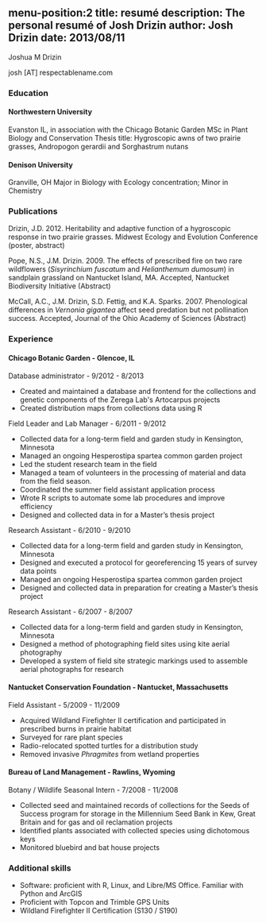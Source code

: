 menu-position:2
title: resumé
description: The personal resumé of Josh Drizin
author: Josh Drizin
date: 2013/08/11
---
Joshua M Drizin

josh [AT] respectablename.com

### Education
#### Northwestern University
Evanston IL, in association with the Chicago Botanic Garden
MSc in Plant Biology and Conservation
Thesis title: Hygroscopic awns of two prairie grasses, Andropogon gerardii and Sorghastrum nutans

#### Denison University
Granville, OH
Major in Biology with Ecology concentration; Minor in Chemistry

### Publications
Drizin, J.D. 2012. Heritability and adaptive function of a hygroscopic response in two prairie grasses. Midwest Ecology and Evolution Conference (poster, abstract)

Pope, N.S., J.M. Drizin. 2009. The effects of prescribed fire on two rare wildflowers (*Sisyrinchium fuscatum* and *Helianthemum dumosum*) in sandplain grassland on Nantucket Island, MA. Accepted, Nantucket Biodiversity Initiative (Abstract)

McCall, A.C., J.M. Drizin, S.D. Fettig, and K.A. Sparks. 2007. Phenological differences in *Vernonia gigantea* affect seed predation but not pollination success. Accepted, Journal of the Ohio Academy of Sciences (Abstract)

### Experience
#### Chicago Botanic Garden - Glencoe, IL
Database administrator - 9/2012 - 8/2013

 * Created and maintained a database and frontend for the collections and genetic components of the Zerega Lab's Artocarpus projects
 * Created distribution maps from collections data using R
 
Field Leader and Lab Manager - 6/2011 - 9/2012

 * Collected data for a long-term field and garden study in Kensington, Minnesota
 * Managed an ongoing Hesperostipa spartea common garden project
 * Led the student research team in the field
 * Managed a team of volunteers in the processing of material and data from the field season.
 * Coordinated the summer field assistant application process
 * Wrote R scripts to automate some lab procedures and improve efficiency
 * Designed and collected data in for a Master’s thesis project

Research Assistant - 6/2010 - 9/2010

 * Collected data for a long-term field and garden study in Kensington, Minnesota
 * Designed and executed a protocol for georeferencing 15 years of survey data points
 * Managed an ongoing Hesperostipa spartea common garden project
 * Designed and collected data in preparation for creating a Master’s thesis project

Research Assistant - 6/2007 - 8/2007

 * Collected data for a long-term field and garden study in Kensington, Minnesota
 * Designed a method of photographing field sites using kite aerial photography
 * Developed a system of field site strategic markings used to assemble aerial photographs for research


#### Nantucket Conservation Foundation - Nantucket, Massachusetts

Field Assistant - 5/2009 - 11/2009

 * Acquired Wildland Firefighter II certification and participated in prescribed burns in prairie habitat
 * Surveyed for rare plant species
 * Radio-relocated spotted turtles for a distribution study
 * Removed invasive *Phragmites* from wetland properties

#### Bureau of Land Management - Rawlins, Wyoming

Botany / Wildlife Seasonal Intern - 7/2008 - 11/2008

 * Collected seed and maintained records of collections for the Seeds of Success program for storage in the Millennium Seed Bank in Kew, Great Britain and for gas and oil reclamation projects
 * Identified plants associated with collected species using dichotomous keys
 * Monitored bluebird and bat house projects

### Additional skills

 * Software: proficient with R, Linux, and Libre/MS Office. Familiar with Python and ArcGIS
 * Proficient with Topcon and Trimble GPS Units
 * Wildland Firefighter II Certification (S130 / S190)

